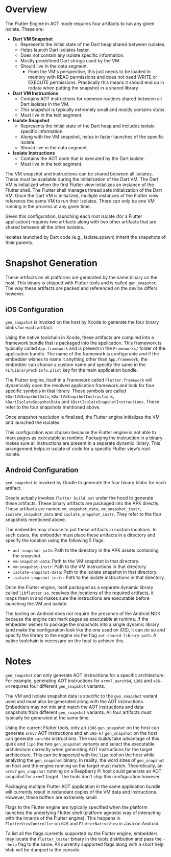 # Overview

The Flutter Engine in AOT mode requires four artifacts to run any given isolate.
These are:

- **Dart VM Snapshot**
  - Represents the initial state of the Dart heap shared between isolates.
  - Helps launch Dart isolates faster.
  - Does not contain any isolate specific information.
  - Mostly predefined Dart strings used by the VM
  - Should live in the data segment.
    - From the VM's perspective, this just needs to be loaded in memory with
      READ permissions and does not need WRITE or EXECUTE permissions.
      Practically this means it should end up in rodata when putting the
      snapshot in a shared library.
- **Dart VM Instructions**
  - Contains AOT instructions for common routines shared between all Dart
    isolates in the VM.
  - This snapshot is typically extremely small and mostly contains stubs.
  - Must live in the text segment.
- **Isolate Snapshot**
  - Represents the initial state of the Dart heap and includes isolate specific
    information.
  - Along with the VM snapshot, helps in faster launches of the specific
    isolate.
  - Should live in the data segment.
- **Isolate Instructions**
  - Contains the AOT code that is executed by the Dart isolate.
  - Must live in the text segment.

The VM snapshot and instructions can be shared between all isolates. These must
be available during the initialization of the Dart VM. The Dart VM is
initialized when the first Flutter view initializes an instance of the Flutter
shell. The Flutter shell manages thread safe initialization of the Dart VM. Once
the Dart VM is initialized, multiple instances of the Flutter view reference the
same VM to run their isolates. There can only be one VM running in the process
at any given time.

Given this configuration, launching each root isolate (for a Flutter
application) requires two artifacts along with two other artifacts that are
shared between all the other isolates.

Isolates launched by Dart code (e.g., Isolate.spawn) inherit the snapshots of
their parents.

# Snapshot Generation

These artifacts on all platforms are generated by the same binary on the host.
This binary is shipped with Flutter tools and is called `gen_snapshot`. The way
these artifacts are packed and referenced on the device differs however.

## iOS Configuration

`gen_snapshot` is invoked on the host by Xcode to generate the four binary blobs
for each artifact.

Using the native toolchain in Xcode, these artifacts are compiled into a
framework bundle that is packaged into the application. This framework is
typically called `App.framework` and is present in the `Frameworks/` folder of
the application bundle. The name of the framework is configurable and if the
embedder wishes to name it anything other than `App.framework`, the embedder can
choose a custom name and specify the same in the `FLTLibraryPath` `Info.plist`
key for the main application bundle.

The Flutter engine, itself in a Framework called `Flutter.framework` will
dynamically open the resolved application framework and look for four specific
symbols in that library. These symbols are called `kDartVmSnapshotData`,
`kDartVmSnapshotInstructions`, `kDartIsolateSnapshotData` and
`kDartIsolateSnapshotInstructions`. These refer to the four snapshots mentioned
above.

Once snapshot resolution is finalized, the Flutter engine initializes the VM and
launched the isolates.

This configuration was chosen because the Flutter engine is not able to mark
pages as executable at runtime. Packaging the instruction in a binary makes sure
all instructions are present in a separate dynamic library. This arrangement
helps in isolate of code for a specific Flutter view’s root isolate.

## Android Configuration

`gen_snapshot` is invoked by Gradle to generate the four binary blobs for each
artifact.

Gradle actually invokes `flutter build aot` under the hood to generate these
artifacts. These binary artifacts are packaged into the APK directly. These
artifacts are named `vm_snapshot_data`, `vm_snapshot_instr`,
`isolate_snapshot_data` and `isolate_snapshot_instr`. They refer to the four
snapshots mentioned above.

The embedder may choose to put these artifacts in custom locations. In such
cases, the embedder must place these artifacts in a directory and specify the
location using the following 5 flags:

- `aot-snapshot-path`: Path to the directory in the APK assets containing the
  snapshot.
- `vm-snapshot-data`: Path to the VM snapshot in that directory.
- `vm-snapshot-instr`: Path to the VM instructions in that directory.
- `isolate-snapshot-data`: Path to the isolate snapshot in that directory.
- `isolate-snapshot-instr`: Path to the isolate instructions in that directory.

Once the Flutter engine, itself packaged as a separate dynamic library called
`libflutter.so`, resolves the locations of the required artifacts, it maps them
in and makes sure the instructions are executable before launching the VM and
isolate.

The tooling on Android does not require the presence of the Android NDK because
the engine can mark pages as executable at runtime. If the embedder wishes to
package the snapshots into a single dynamic library (and make the configuration
look like the one used on iOS), it can do so and specify the library to the
engine via the flag `aot-shared-library-path`. A native toolchain is necessary
on the host to achieve this.

# Notes

`gen_snapshot` can only generate AOT instructions for a specific architecture.
For example, generating AOT instructions for `armv7`, `aarch64`, `i386` and
`x86-64` requires four different `gen_snapshot` variants.

The VM and isolate snapshot data is specific to the `gen_snapshot` variant used
and must also be generated along with the AOT instructions. Embedders may not
mix and match the AOT instructions and data snapshots from different
`gen_snapshot` variants. All four artifacts must typically be generated at the
same time.

Using the current Flutter tools, only an `i386` `gen_snapshot` on the host can
generate `armv7` AOT instructions and an `x86-64` `gen_snapshot` on the host can
generate `aarch64` instructions. The mac builds take advantage of this quirk and
`lipo` the two `gen_snapshot` variants and select the executable architecture
correctly when generating AOT instructions for the target architecture. This can
be inspected with the `lipo` tool on the host while analyzing the `gen_snapshot`
binary. In reality, the word sizes of `gen_snapshot` on host and the engine
running on the target must match. Theoretically, an `armv7` `gen_snapshot`
running on a Raspberry Pi host could generate an AOT snapshot for `armv7`
target. The tools don’t ship this configuration however.

Packaging multiple Flutter AOT application in the same application bundle will
currently result in redundant copies of the VM data and instructions. However,
these buffers are extremely small.

Flags to the Flutter engine are typically specified when the platform launches
the underlying Flutter shell (platform agnostic way of interacting with the
innards of the Flutter engine). This happens in `FlutterViewController` on iOS
and `FlutterNativeView` in Java on Android.

To list all the flags currently supported by the Flutter engine, embedders may
locate the `flutter_tester` binary in the tools distribution and pass the
`--help` flag to the same. All currently supported flags along with a short help
blob will be dumped to the console.
